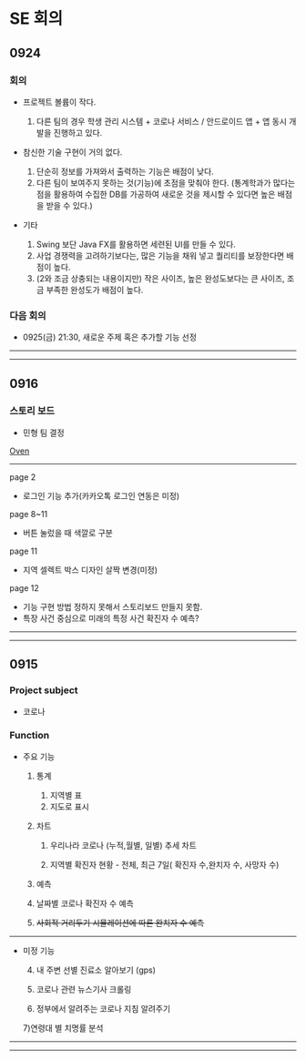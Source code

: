 # SE 회의

## 0924

### 회의

- 프로젝트 볼륨이 작다.
    1. 다른 팀의 경우 학생 관리 시스템 + 코로나 서비스 / 안드로이드 앱 + 앱 동시 개발을 진행하고 있다.

- 참신한 기술 구현이 거의 없다.
    1. 단순히 정보를 가져와서 출력하는 기능은 배점이 낮다. 
    2. 다른 팀이 보여주지 못하는 것(기능)에 초점을 맞춰야 한다. (통계학과가 많다는 점을 활용하여 수집한 DB를 가공하여 새로운 것을 제시할 수 있다면 높은 배점을 받을 수 있다.)
- 기타
    1. Swing 보단 Java FX를 활용하면 세련된 UI를 만들 수 있다.
    2. 사업 경쟁력을 고려하기보다는, 많은 기능을 채워 넣고 퀄리티를 보장한다면 배점이 높다.
    3. (2와 조금 상충되는 내용이지만) 작은 사이즈, 높은 완성도보다는 큰 사이즈, 조금 부족한  완성도가 배점이 높다.

### 다음 회의

- 0925(금) 21:30, 새로운 주제 혹은 추가할 기능 선정

---

---

## 0916

### 스토리 보드

- 민형 팀 결정

[Oven](https://ovenapp.io/project/NZuKP1QN9l47UnzfY6rDYOHakEbBbs5K#qxrLp)

---

page 2 

- 로그인 기능 추가(카카오톡 로그인 연동은 미정)

page 8~11

- 버튼 눌렀을 때 색깔로 구분

page 11

- 지역 셀렉트 박스 디자인 살짝 변경(미정)

page 12

- 기능 구현 방법 정하지 못해서 스토리보드 만들지 못함.
- 특장 사건 중심으로 미래의 특정 사건 확진자 수 예측?

---

---

## 0915

### Project subject

- 코로나

### Function

- 주요 기능
    1. 통계 
        1. 지역별 표
        2. 지도로 표시
    2. 차트 

         1. 우리나라 코로나 (누적,월별, 일별) 추세 차트

        2. 지역별 확진자 현황 - 전체, 최근 7일( 확진자 수,완치자 수, 사망자 수)

    3. 예측

    1. 날짜별 코로나 확진자 수 예측
    2. ~~사회적 거리두기 시뮬레이션에 따른 완치자 수 예측~~

---

- 미정 기능

    4) 내 주변 선별 진료소 알아보기 (gps)

    5) 코로나 관련 뉴스기사 크롤링

    6) 정부에서 알려주는 코로나 지침 알려주기

    7)연령대 별 치명률 분석

---

---